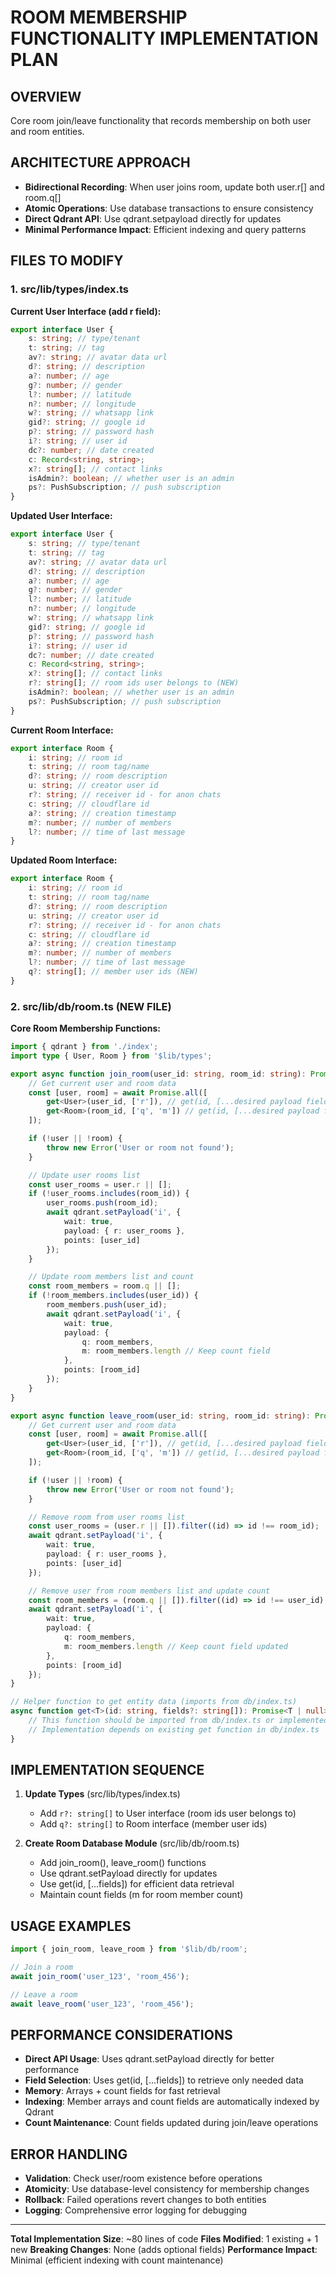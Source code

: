 # ROOM MEMBERSHIP FUNCTIONALITY IMPLEMENTATION PLAN

## OVERVIEW

Core room join/leave functionality that records membership on both user and room entities.

## ARCHITECTURE APPROACH

- **Bidirectional Recording**: When user joins room, update both user.r[] and room.q[]
- **Atomic Operations**: Use database transactions to ensure consistency
- **Direct Qdrant API**: Use qdrant.setpayload directly for updates
- **Minimal Performance Impact**: Efficient indexing and query patterns

## FILES TO MODIFY

### 1. src/lib/types/index.ts

**Current User Interface (add r field):**

```typescript
export interface User {
	s: string; // type/tenant
	t: string; // tag
	av?: string; // avatar data url
	d?: string; // description
	a?: number; // age
	g?: number; // gender
	l?: number; // latitude
	n?: number; // longitude
	w?: string; // whatsapp link
	gid?: string; // google id
	p?: string; // password hash
	i?: string; // user id
	dc?: number; // date created
	c: Record<string, string>;
	x?: string[]; // contact links
	isAdmin?: boolean; // whether user is an admin
	ps?: PushSubscription; // push subscription
}
```

**Updated User Interface:**

```typescript
export interface User {
	s: string; // type/tenant
	t: string; // tag
	av?: string; // avatar data url
	d?: string; // description
	a?: number; // age
	g?: number; // gender
	l?: number; // latitude
	n?: number; // longitude
	w?: string; // whatsapp link
	gid?: string; // google id
	p?: string; // password hash
	i?: string; // user id
	dc?: number; // date created
	c: Record<string, string>;
	x?: string[]; // contact links
	r?: string[]; // room ids user belongs to (NEW)
	isAdmin?: boolean; // whether user is an admin
	ps?: PushSubscription; // push subscription
}
```

**Current Room Interface:**

```typescript
export interface Room {
	i: string; // room id
	t: string; // room tag/name
	d?: string; // room description
	u: string; // creator user id
	r?: string; // receiver id - for anon chats
	c: string; // cloudflare id
	a?: string; // creation timestamp
	m?: number; // number of members
	l?: number; // time of last message
}
```

**Updated Room Interface:**

```typescript
export interface Room {
	i: string; // room id
	t: string; // room tag/name
	d?: string; // room description
	u: string; // creator user id
	r?: string; // receiver id - for anon chats
	c: string; // cloudflare id
	a?: string; // creation timestamp
	m?: number; // number of members
	l?: number; // time of last message
	q?: string[]; // member user ids (NEW)
}
```

### 2. src/lib/db/room.ts (NEW FILE)

**Core Room Membership Functions:**

```typescript
import { qdrant } from './index';
import type { User, Room } from '$lib/types';

export async function join_room(user_id: string, room_id: string): Promise<void> {
	// Get current user and room data
	const [user, room] = await Promise.all([
		get<User>(user_id, ['r']), // get(id, [...desired payload fields])
		get<Room>(room_id, ['q', 'm']) // get(id, [...desired payload fields])
	]);

	if (!user || !room) {
		throw new Error('User or room not found');
	}

	// Update user rooms list
	const user_rooms = user.r || [];
	if (!user_rooms.includes(room_id)) {
		user_rooms.push(room_id);
		await qdrant.setPayload('i', {
			wait: true,
			payload: { r: user_rooms },
			points: [user_id]
		});
	}

	// Update room members list and count
	const room_members = room.q || [];
	if (!room_members.includes(user_id)) {
		room_members.push(user_id);
		await qdrant.setPayload('i', {
			wait: true,
			payload: {
				q: room_members,
				m: room_members.length // Keep count field
			},
			points: [room_id]
		});
	}
}

export async function leave_room(user_id: string, room_id: string): Promise<void> {
	// Get current user and room data
	const [user, room] = await Promise.all([
		get<User>(user_id, ['r']), // get(id, [...desired payload fields])
		get<Room>(room_id, ['q', 'm']) // get(id, [...desired payload fields])
	]);

	if (!user || !room) {
		throw new Error('User or room not found');
	}

	// Remove room from user rooms list
	const user_rooms = (user.r || []).filter((id) => id !== room_id);
	await qdrant.setPayload('i', {
		wait: true,
		payload: { r: user_rooms },
		points: [user_id]
	});

	// Remove user from room members list and update count
	const room_members = (room.q || []).filter((id) => id !== user_id);
	await qdrant.setPayload('i', {
		wait: true,
		payload: {
			q: room_members,
			m: room_members.length // Keep count field updated
		},
		points: [room_id]
	});
}

// Helper function to get entity data (imports from db/index.ts)
async function get<T>(id: string, fields?: string[]): Promise<T | null> {
	// This function should be imported from db/index.ts or implemented here
	// Implementation depends on existing get function in db/index.ts
}
```

## IMPLEMENTATION SEQUENCE

1. **Update Types** (src/lib/types/index.ts)
   - Add `r?: string[]` to User interface (room ids user belongs to)
   - Add `q?: string[]` to Room interface (member user ids)

2. **Create Room Database Module** (src/lib/db/room.ts)
   - Add join_room(), leave_room() functions
   - Use qdrant.setPayload directly for updates
   - Use get(id, [...fields]) for efficient data retrieval
   - Maintain count fields (m for room member count)

## USAGE EXAMPLES

```typescript
import { join_room, leave_room } from '$lib/db/room';

// Join a room
await join_room('user_123', 'room_456');

// Leave a room
await leave_room('user_123', 'room_456');
```

## PERFORMANCE CONSIDERATIONS

- **Direct API Usage**: Uses qdrant.setPayload directly for better performance
- **Field Selection**: Uses get(id, [...fields]) to retrieve only needed data
- **Memory**: Arrays + count fields for fast retrieval
- **Indexing**: Member arrays and count fields are automatically indexed by Qdrant
- **Count Maintenance**: Count fields updated during join/leave operations

## ERROR HANDLING

- **Validation**: Check user/room existence before operations
- **Atomicity**: Use database-level consistency for membership changes
- **Rollback**: Failed operations revert changes to both entities
- **Logging**: Comprehensive error logging for debugging

---

**Total Implementation Size**: ~80 lines of code
**Files Modified**: 1 existing + 1 new
**Breaking Changes**: None (adds optional fields)
**Performance Impact**: Minimal (efficient indexing with count maintenance)
